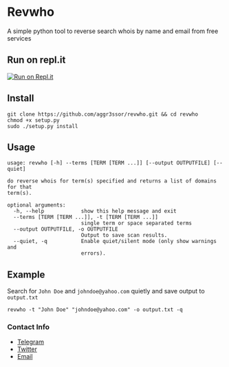 # Revwho
A simple python tool to reverse search whois by name and email from free services

## Run on repl.it
[![Run on Repl.it](https://repl.it/badge/github/0xc0d/revwho)](https://repl.it/github/0xc0d/revwho)

## Install
    git clone https://github.com/aggr3ssor/revwho.git && cd revwho
    chmod +x setup.py
    sudo ./setup.py install

## Usage
    usage: revwho [-h] --terms [TERM [TERM ...]] [--output OUTPUTFILE] [--quiet]

    do reverse whois for term(s) specified and returns a list of domains for that
    term(s).

    optional arguments:
      -h, --help            show this help message and exit
      --terms [TERM [TERM ...]], -t [TERM [TERM ...]]
                            single term or space separated terms
      --output OUTPUTFILE, -o OUTPUTFILE
                            Output to save scan results.
      --quiet, -q           Enable quiet/silent mode (only show warnings and
                            errors).
                            
## Example
Search for `John Doe` and `johndoe@yahoo.com` quietly and save output to `output.txt`
    
    revwho -t "John Doe" "johndoe@yahoo.com" -o output.txt -q
    
### Contact Info
* [Telegram](https://t.me/aggr3ssor)
* [Twitter](https://twitter.com/0xc0d)
* [Email](mailto:aggr3ssor@protonmail.com)
